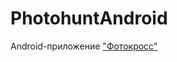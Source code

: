 # PhotohuntAndroid
Android-приложение ["Фотокросс"](https://play.google.com/store/apps/details?id=ru.neverdark.photohunt)

